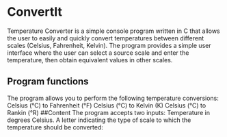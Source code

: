 # ConvertIt
Temperature Converter is a simple console program written in C that allows the user to easily and quickly convert temperatures between different scales (Celsius, Fahrenheit, Kelvin). The program provides a simple user interface where the user can select a source scale and enter the temperature, then obtain equivalent values ​​in other scales.
## Program functions
The program allows you to perform the following temperature conversions:
Celsius (°C) to Fahrenheit (°F)
Celsius (°C) to Kelvin (K)
Celsius (°C) to Rankin (°R)
##Content
The program accepts two inputs:
Temperature in degrees Celsius.
A letter indicating the type of scale to which the temperature should be converted:
